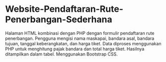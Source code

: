 # Website-Pendaftaran-Rute-Penerbangan-Sederhana
Halaman HTML  kombinasi dengan PHP dengan formulir pendaftaran rute penerbangan. Pengguna mengisi nama maskapai, bandara asal, bandara tujuan, tanggal keberangkatan, dan harga tiket. Data diproses menggunakan PHP untuk menghitung pajak bandara dan total harga tiket. Hasilnya ditampilkan dalam tabel. Menggunakan Bootstrap CSS.
